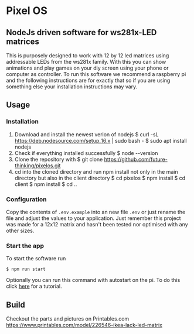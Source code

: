 # Pixel OS

## NodeJs driven software for ws281x-LED matrices

This is purposely designed to work with 12 by 12 led matrices using addressable LEDs from the ws281x family. With this you can show animations and play games on your diy screen using your phone or computer as controller. To run this software we recommend a raspberry pi and the following instructions are for exactly that so if you are using something else your installation instructions may vary.

## Usage

### Installation

1. Download and install the newest verion of nodejs
   $ curl -sL https://deb.nodesource.com/setup_16.x | sudo bash -
   $ sudo apt install nodejs
2. Check if everything installed successfully
   $ node --version
3. Clone the repository with
   $ git clone https://github.com/future-thinking/pixelos.git
4. cd into the cloned directory and run npm install not only in the main directory but also in the client directory
   $ cd pixelos
   $ npm install
   $ cd client
   $ npm install
   $ cd ..

### Configuration

Copy the contents of `.env.example` into an new file `.env` or just rename the file and adjust the values to your application.
Just remember this project was made for a 12x12 matrix and hasn't been tested nor optimised with any other sizes.

### Start the app

To start the software run

    $ npm run start

Optionally you can run this command with autostart on the pi. To do this click [here](https://learn.sparkfun.com/tutorials/how-to-run-a-raspberry-pi-program-on-startup/all) for a tutorial.

## Build

Checkout the parts and pictures on Printables.com
https://www.printables.com/model/226546-ikea-lack-led-matrix
